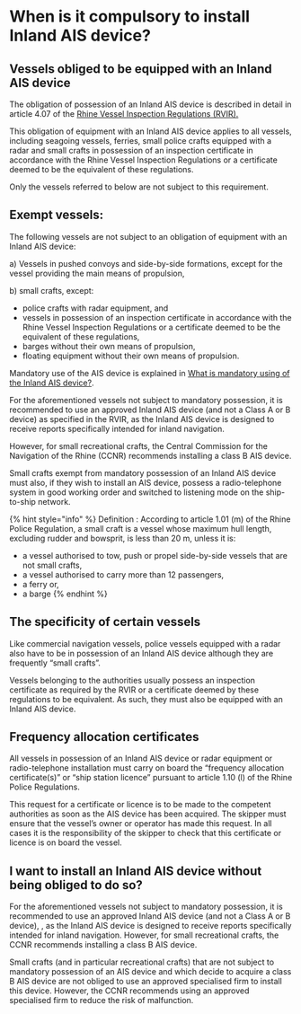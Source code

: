 # When is it compulsory to install Inland AIS device?

## Vessels obliged to be equipped with an Inland AIS device

The obligation of possession of an Inland AIS device is described in detail in article 4.07 of the [Rhine Vessel Inspection Regulations \(RVIR\).](https://www.ccr-zkr.org/12020200-en.html#03)

This obligation of equipment with an Inland AIS device applies to all vessels, including seagoing vessels, ferries, small police crafts equipped with a radar and small crafts in possession of an inspection certificate in accordance with the Rhine Vessel Inspection Regulations or a certificate deemed to be the equivalent of these regulations.

Only the vessels referred to below are not subject to this requirement.

## **Exempt vessels:**

The following vessels are not subject to an obligation of equipment with an Inland AIS device:

a\) Vessels in pushed convoys and side-by-side formations, except for the vessel providing the main means of propulsion,

b\) small crafts, except:

* police crafts with radar equipment, and
* vessels in possession of an inspection certificate in accordance with the Rhine Vessel Inspection Regulations or a certificate deemed to be the equivalent of these regulations,
* barges without their own means of propulsion,
* floating equipment without their own means of propulsion.

Mandatory use of the AIS device is explained in [What is mandatory using of the Inland AIS device?](qr17.md).

For the aforementioned vessels not subject to mandatory possession, it is recommended to use an approved Inland AIS device \(and not a Class A or B device\) as specified in the RVIR, as the Inland AIS device is designed to receive reports specifically intended for inland navigation.

However, for small recreational crafts, the Central Commission for the Navigation of the Rhine \(CCNR\) recommends installing a class B AIS device.

Small crafts exempt from mandatory possession of an Inland AIS device must also, if they wish to install an AIS device, possess a radio-telephone system in good working order and switched to listening mode on the ship-to-ship network.

{% hint style="info" %}
Definition : According to article 1.01 \(m\) of the Rhine Police Regulation, a small craft is a vessel whose maximum hull length, excluding rudder and bowsprit, is less than 20 m, unless it is:

* a vessel authorised to tow, push or propel side-by-side vessels that are not small crafts,
* a vessel authorised to carry more than 12 passengers,
* a ferry or,
* a barge
{% endhint %}

## **The specificity of certain vessels**

Like commercial navigation vessels, police vessels equipped with a radar also have to be in possession of an Inland AIS device although they are frequently “small crafts”.

Vessels belonging to the authorities usually possess an inspection certificate as required by the RVIR or a certificate deemed by these regulations to be equivalent. As such, they must also be equipped with an Inland AIS device.

## **Frequency allocation certificates**

All vessels in possession of an Inland AIS device or radar equipment or radio-telephone installation must carry on board the “frequency allocation certificate\(s\)” or “ship station licence” pursuant to article 1.10 \(l\) of the Rhine Police Regulations.

This request for a certificate or licence is to be made to the competent authorities as soon as the AIS device has been acquired. The skipper must ensure that the vessel’s owner or operator has made this request. In all cases it is the responsibility of the skipper to check that this certificate or licence is on board the vessel.

## **I want to install an Inland AIS device without being obliged to do so?**

For the aforementioned vessels not subject to mandatory possession, it is recommended to use an approved Inland AIS device \(and not a Class A or B device\), , as the Inland AIS device is designed to receive reports specifically intended for inland navigation. However, for small recreational crafts, the CCNR recommends installing a class B AIS device.

Small crafts \(and in particular recreational crafts\) that are not subject to mandatory possession of an AIS device and which decide to acquire a class B AIS device are not obliged to use an approved specialised firm to install this device. However, the CCNR recommends using an approved specialised firm to reduce the risk of malfunction.

